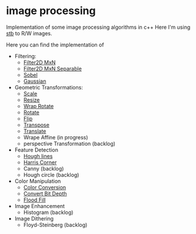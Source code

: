 # image processing
Implementation of some image processing algorithms in c++
Here I'm using [stb](https://github.com/nothings/stb) to R/W images.

Here you can find the implementation of
* Filtering:
    * [Filter2D MxN](/image%20processing/code/Filter2D)
    * [Filter2D MxN Separable](/image%20processing/code/SepFilter2D)
    * [Sobel](/image%20processing/code/Sobel)
    * [Gaussian](/image%20processing/code/Gaussian)
* Geometric Transformations:
    * [Scale](/image%20processing/code/Scale)
    * [Resize](/image%20processing/code/Resize)
    * [Wrap Rotate](/image%20processing/code/WrapRotate)
    * [Rotate](/image%20processing/code/Rotate)
    * [Flip](/image%20processing/code/Flip)
    * [Transpose](/image%20processing/code/Transpose)
    * [Translate](/image%20processing/code/Translate)
    * Wrape Affine (in progress)
    * perspective Transformation (backlog)
* Feature Detection
    * [Hough lines](/image%20processing/code/HoughLines)
    * [Harris Corner](/image%20processing/code/HarrisCorner)
    * Canny (backlog)
    * Hough circle (backlog)
* Color Manipulation
    * [Color Conversion](/image%20processing/code/ColorConvert)
    * [Convert Bit Depth](/image%20processing/code/ConvertBitDepth)
    * [Flood Fill](/image%20processing/code/FloodFill)
* Image Enhancement
    * Histogram (backlog)
* Image Dithering
    * Floyd-Steinberg (backlog)


